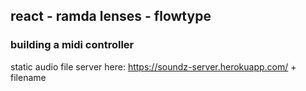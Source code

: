 ## react - ramda lenses - flowtype 
### building a midi controller 

static audio file server here: https://soundz-server.herokuapp.com/ + filename
